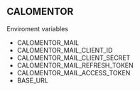 ## CALOMENTOR

Enviroment variables

  - CALOMENTOR_MAIL
  - CALOMENTOR_MAIL_CLIENT_ID
  - CALOMENTOR_MAIL_CLIENT_SECRET
  - CALOMENTOR_MAIL_REFRESH_TOKEN
  - CALOMENTOR_MAIL_ACCESS_TOKEN
  - BASE_URL
